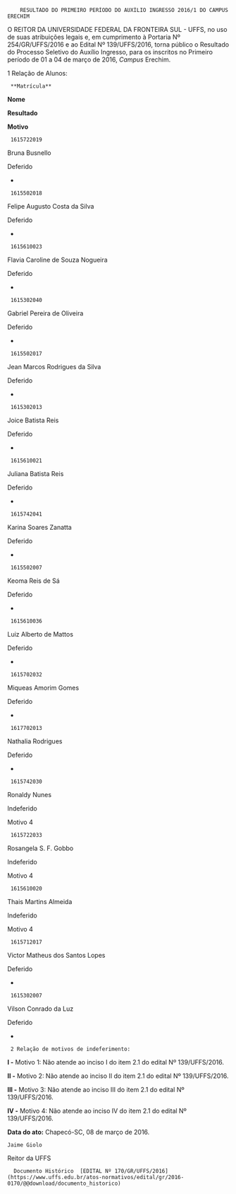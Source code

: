        RESULTADO DO PRIMEIRO PERÍODO DO AUXÍLIO INGRESSO 2016/1 DO CAMPUS ERECHIM  

O REITOR DA UNIVERSIDADE FEDERAL DA FRONTEIRA SUL - UFFS, no uso de suas atribuições legais e, em cumprimento à Portaria Nº 254/GR/UFFS/2016 e ao Edital Nº 139/UFFS/2016, torna público o Resultado do Processo Seletivo do Auxílio Ingresso, para os inscritos no Primeiro período de 01 a 04 de março de 2016, *Campus* Erechim.

 1 Relação de Alunos:

     **Matrícula**

   **Nome**

   **Resultado**

   **Motivo**

     1615722019

   Bruna Busnello

   Deferido

   -

     1615502018

   Felipe Augusto Costa da Silva

   Deferido

   -

     1615610023

   Flavia Caroline de Souza Nogueira

   Deferido

   -

     1615302040

   Gabriel Pereira de Oliveira

   Deferido

   -

     1615502017

   Jean Marcos Rodrigues da Silva

   Deferido

   -

     1615302013

   Joice Batista Reis

   Deferido

   -

     1615610021

   Juliana Batista Reis

   Deferido

   -

     1615742041

   Karina Soares Zanatta

   Deferido

   -

     1615502007

   Keoma Reis de Sá

   Deferido

   -

     1615610036

   Luiz Alberto de Mattos

   Deferido

   -

     1615702032

   Miqueas Amorim Gomes

   Deferido

   -

     1617702013

   Nathalia Rodrigues

   Deferido

   -

     1615742030

   Ronaldy Nunes

   Indeferido

   Motivo 4

     1615722033

   Rosangela S. F. Gobbo

   Indeferido

   Motivo 4

     1615610020

   Thais Martins Almeida

   Indeferido

   Motivo 4

     1615712017

   Victor Matheus dos Santos Lopes

   Deferido

   -

     1615302007

   Vilson Conrado da Luz

   Deferido

   -

     2 Relação de motivos de indeferimento:

 **I -** Motivo 1: Não atende ao inciso I do item 2.1 do edital Nº 139/UFFS/2016.

 **II -** Motivo 2: Não atende ao inciso II do item 2.1 do edital Nº 139/UFFS/2016.

 **III -** Motivo 3: Não atende ao inciso III do item 2.1 do edital Nº 139/UFFS/2016.

 **IV -** Motivo 4: Não atende ao inciso IV do item 2.1 do edital Nº 139/UFFS/2016.

  

   **Data do ato:** Chapecó-SC, 08 de março de 2016.   
 

    Jaime Giolo   
 Reitor da UFFS 

      Documento Histórico  [EDITAL Nº 170/GR/UFFS/2016](https://www.uffs.edu.br/atos-normativos/edital/gr/2016-0170/@@download/documento_historico)     
      